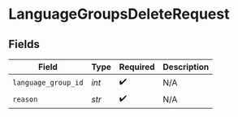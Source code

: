 # LanguageGroupsDeleteRequest


## Fields

| Field               | Type                | Required            | Description         |
| ------------------- | ------------------- | ------------------- | ------------------- |
| `language_group_id` | *int*               | :heavy_check_mark:  | N/A                 |
| `reason`            | *str*               | :heavy_check_mark:  | N/A                 |